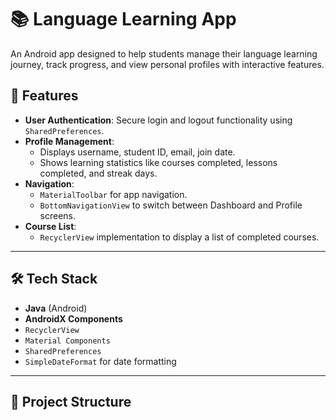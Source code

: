 # 📚 Language Learning App

An Android app designed to help students manage their language learning journey, track progress, and view personal profiles with interactive features.

## 📱 Features

- **User Authentication**: Secure login and logout functionality using `SharedPreferences`.
- **Profile Management**: 
  - Displays username, student ID, email, join date.
  - Shows learning statistics like courses completed, lessons completed, and streak days.
- **Navigation**:
  - `MaterialToolbar` for app navigation.
  - `BottomNavigationView` to switch between Dashboard and Profile screens.
- **Course List**: 
  - `RecyclerView` implementation to display a list of completed courses.

---

## 🛠 Tech Stack

- **Java** (Android)
- **AndroidX Components**
- `RecyclerView`
- `Material Components`
- `SharedPreferences`
- `SimpleDateFormat` for date formatting

---

## 📂 Project Structure

